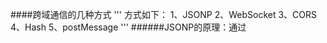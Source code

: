 ####跨域通信的几种方式
'''
方式如下：
1、JSONP
2、WebSocket
3、CORS
4、Hash
5、postMessage
'''
######JSONP的原理：通过<script>标签的异步加载来实现的。比如说，实际开发中，我们发现，head标签里，可以通过<script>标签的src，里面放url，加载很多在线的插件。这就是用到了JSONP。

#### CSRF
CSRF的基本概念、缩写、全称
CSRF（Cross-site request forgery）：跨站请求伪造。
PS：中文名一定要记住。英文全称，如果记不住也拉倒。